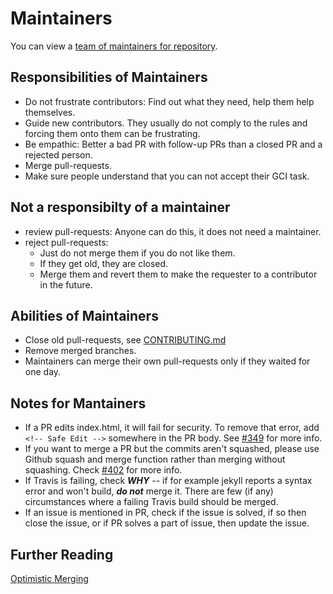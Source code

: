 Maintainers
===========

You can view a [team of maintainers for repository](https://github.com/orgs/fossasia/teams/gci16-maintainers).

Responsibilities of Maintainers
-------------------------------

- Do not frustrate contributors: Find out what they need, help them help themselves.
- Guide new contributors. They usually do not comply to the rules and forcing them onto them can be frustrating.
- Be empathic: Better a bad PR with follow-up PRs than a closed PR and a rejected person.
- Merge pull-requests.
- Make sure people understand that you can not accept their GCI task.

Not a responsibilty of a maintainer
-----------------------------------

- review pull-requests: Anyone can do this, it does not need a maintainer.
- reject pull-requests:
  - Just do not merge them if you do not like them.
  - If they get old, they are closed.
  - Merge them and revert them to make the requester to a contributor in the future.

Abilities of Maintainers
------------------------

- Close old pull-requests, see [CONTRIBUTING.md](CONTRIBUTING.md)
- Remove merged branches.
- Maintainers can merge their own pull-requests only if they waited for one day.

Notes for Mantainers
--------------------

- If a PR edits index.html, it will fail for security. To remove that error, add ```<!-- Safe Edit -->``` somewhere in the PR body. See [#349](https://github.com/fossasia/gci16.fossasia.org/issues/349) for more info.
- If you want to merge a PR but the commits aren't squashed, please use Github squash and merge function rather than merging without squashing. Check [#402](https://github.com/fossasia/gci16.fossasia.org/issues/402) for more info.
- If Travis is failing, check **_WHY_** -- if for example jekyll reports a syntax error and won't build, **_do not_** merge it. There are few (if any) circumstances where a failing Travis build should be merged.
- If an issue is mentioned in PR, check if the issue is solved, if so then close the issue, or if PR solves a part of issue, then update the issue.

Further Reading
---------------

[Optimistic Merging](http://hintjens.com/blog:106)
